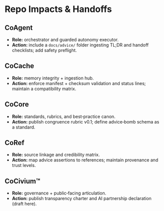 # Repo Impacts & Handoffs

## CoAgent
- **Role:** orchestrator and guarded autonomy executor.
- **Action:** include a `docs/advice/` folder ingesting TL;DR and handoff checklists; add safety preflight.

## CoCache
- **Role:** memory integrity + ingestion hub.
- **Action:** enforce manifest + checksum validation and status lines; maintain a compatibility matrix.

## CoCore
- **Role:** standards, rubrics, and best‑practice canon.
- **Action:** publish congruence rubric v0.1; define advice‑bomb schema as a standard.

## CoRef
- **Role:** source linkage and credibility matrix.
- **Action:** map advice assertions to references; maintain provenance and trust levels.

## CoCivium™
- **Role:** governance + public‑facing articulation.
- **Action:** publish transparency charter and AI partnership declaration (draft here).
